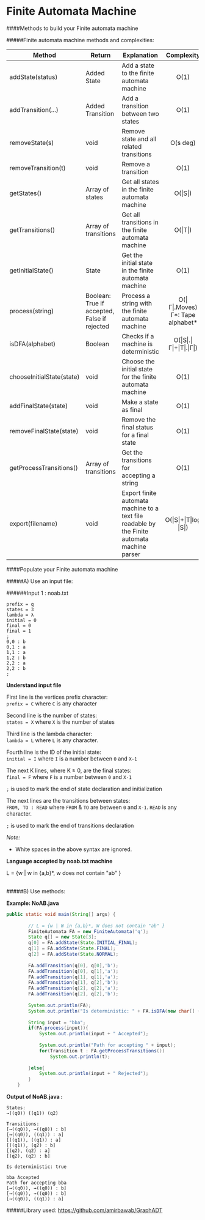 Finite Automata Machine
==============

####Methods to build your Finite automata machine<br>

#####Finite automata machine methods and complexities:

| Method        | Return | Explanation | Complexity  |
| ------------- | ------ |------------ | :----------:|
| addState(status) | Added State | Add a state to the finite automata machine | O(1) |
| addTransition(...) | Added Transition | Add a transition between two states | O(1) |
| removeState(s) | void | Remove state and all related transitions | O(s deg) |
| removeTransition(t) | void | Remove a transition | O(1) |
| getStates() | Array of states | Get all states in the finite automata machine | O(\|S\|) |
| getTransitions() | Array of transitions | Get all transitions in the finite automata machine | O(\|T\|) |
| getInitialState() | State | Get the initial state in the finite automata machine | O(1) |
| process(string) | Boolean: True if accepted, False if rejected | Process a string with the finite automata machine | O(\|Γ\|.Moves) <br>Γ*: Tape alphabet* |
| isDFA(alphabet) | Boolean | Checks if a machine is deterministic | O(\|S\|.\|Γ\|+\|T\|.\|Γ\|) |
| chooseInitialState(state) | void | Choose the initial state for the finite automata machine | O(1) |
| addFinalState(state) | void | Make a state as final | O(1) |
| removeFinalState(state) | void | Remove the final status for a final state | O(1) |
| getProcessTransitions() | Array of transitions | Get the transitions for accepting a string | O(1) |
| export(filename) | void | Export finite automata machine to a text file readable by the Finite automata machine parser | O(\|S\|+\|T\|log \|S\|) |

####Populate your Finite automata machine

#####A) Use an input file:

######Input 1 : noab.txt

    prefix = q
    states = 3
    lambda = λ
    initial = 0
    final = 0
    final = 1
    ;
    0,0 : b
    0,1 : a
    1,1 : a
    1,2 : b
    2,2 : a
    2,2 : b
    ;

**Understand input file**

First line is the vertices prefix character:<br>
`prefix = C` where `C` is any character 

Second line is the number of states:<br>
`states = X` where `X` is the number of states

Third line is the lambda character:<br>
`lambda = L` where `L` is any character.

Fourth line is the ID of the initial state:<br>
`initial = I` where `I` is a number between `0` and `X-1`

The next K lines, where K ≥ 0, are the final states:<br>
`final = F` where `F` is a number between `0` and `X-1`

`;` is used to mark the end of state declaration and initialization <br>

The next lines are the transitions between states:<br>
`FROM, TO : READ` where `FROM` & `TO` are between `0` and `X-1`. `READ` is any character.<br>

`;` is used to mark the end of transitions declaration

*Note:* 
- White spaces in the above syntax are ignored.

**Language accepted by noab.txt machine**

L = {w | w in {a,b}*, w does not contain "ab" }<br><br>


#####B) Use methods:

**Example: NoAB.java**
```java
public static void main(String[] args) {
		
		// L = {w | W in {a,b}*, W does not contain "ab" }
		FiniteAutomata FA = new FiniteAutomata('q');
		State q[] = new State[3];
		q[0] = FA.addState(State.INITIAL_FINAL);
		q[1] = FA.addState(State.FINAL);
		q[2] = FA.addState(State.NORMAL);
		
		FA.addTransition(q[0], q[0],'b');
		FA.addTransition(q[0], q[1],'a');
		FA.addTransition(q[1], q[1],'a');
		FA.addTransition(q[1], q[2],'b');
		FA.addTransition(q[2], q[2],'a');
		FA.addTransition(q[2], q[2],'b');
		
		System.out.println(FA);
		System.out.println("Is deterministic: " + FA.isDFA(new char[] {'a','b'}) + "\n");
		
		String input = "bba";
		if(FA.process(input)){
			System.out.println(input + " Accepted");
			
			System.out.println("Path for accepting " + input);
			for(Transition t : FA.getProcessTransitions())
				System.out.println(t);
			
		}else{
			System.out.println(input + " Rejected");
		}
	}
```	

**Output of NoAB.java :**

    States:
    →((q0)) ((q1)) (q2) 
    
    Transitions:
    [→((q0)), →((q0)) : b]
    [→((q0)), ((q1)) : a]
    [((q1)), ((q1)) : a]
    [((q1)), (q2) : b]
    [(q2), (q2) : a]
    [(q2), (q2) : b]
    
    Is deterministic: true
    
    bba Accepted
    Path for accepting bba
    [→((q0)), →((q0)) : b]
    [→((q0)), →((q0)) : b]
    [→((q0)), ((q1)) : a]


#####Library used:
https://github.com/amirbawab/GraphADT
